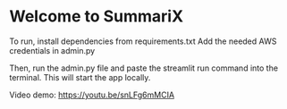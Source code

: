 # Welcome to SummariX

To run, install dependencies from requirements.txt
Add the needed AWS credentials in admin.py

Then, run the admin.py file and paste the streamlit run command into the terminal.
This will start the app locally.

Video demo: https://youtu.be/snLFg6mMCIA

